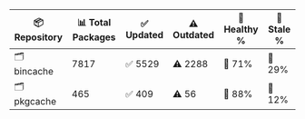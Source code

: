 | 📦 Repository | 📊 Total Packages | ✅ Updated | ⚠️ Outdated | 💚 Healthy % | 🔴 Stale % |
|---------------|-------------------|------------|-------------|-------------|------------|
| 🗂️ bincache | 7817 | ✅ 5529 | ⚠️ 2288 | 💚 71% | 🔴 29% |
| 🗂️ pkgcache | 465 | ✅ 409 | ⚠️ 56 | 💚 88% | 🔴 12% |
